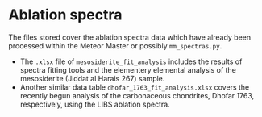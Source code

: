 # Ablation spectra
The files stored cover the ablation spectra data which have already been processed within the Meteor Master or possibly `mm_spectras.py`. 
* The `.xlsx` file of `mesosiderite_fit_analysis` includes the results of spectra fitting tools and the elementery elemental analysis of the mesosiderite (Jiddat al Harais 267) sample.
* Another similar data table `dhofar_1763_fit_analysis.xlsx` covers the recently begun analysis of the carbonaceous chondrites, Dhofar 1763, respectively, using the LIBS ablation spectra. 
